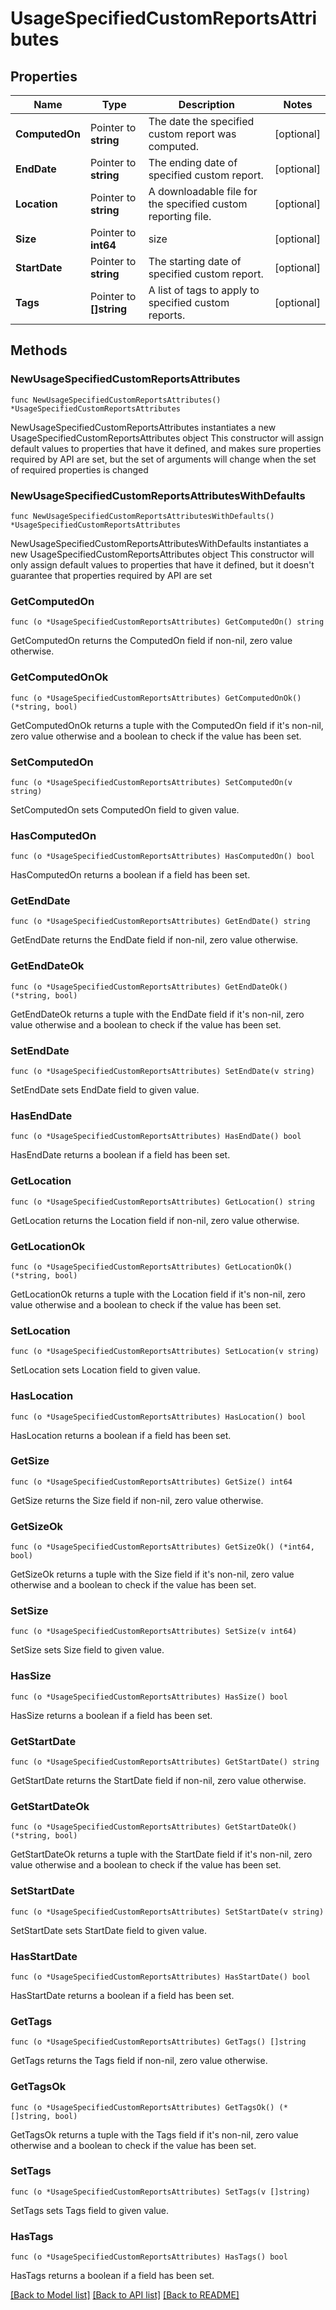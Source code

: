 # UsageSpecifiedCustomReportsAttributes

## Properties

Name | Type | Description | Notes
---- | ---- | ----------- | ------
**ComputedOn** | Pointer to **string** | The date the specified custom report was computed. | [optional] 
**EndDate** | Pointer to **string** | The ending date of specified custom report. | [optional] 
**Location** | Pointer to **string** | A downloadable file for the specified custom reporting file. | [optional] 
**Size** | Pointer to **int64** | size | [optional] 
**StartDate** | Pointer to **string** | The starting date of specified custom report. | [optional] 
**Tags** | Pointer to **[]string** | A list of tags to apply to specified custom reports. | [optional] 

## Methods

### NewUsageSpecifiedCustomReportsAttributes

`func NewUsageSpecifiedCustomReportsAttributes() *UsageSpecifiedCustomReportsAttributes`

NewUsageSpecifiedCustomReportsAttributes instantiates a new UsageSpecifiedCustomReportsAttributes object
This constructor will assign default values to properties that have it defined,
and makes sure properties required by API are set, but the set of arguments
will change when the set of required properties is changed

### NewUsageSpecifiedCustomReportsAttributesWithDefaults

`func NewUsageSpecifiedCustomReportsAttributesWithDefaults() *UsageSpecifiedCustomReportsAttributes`

NewUsageSpecifiedCustomReportsAttributesWithDefaults instantiates a new UsageSpecifiedCustomReportsAttributes object
This constructor will only assign default values to properties that have it defined,
but it doesn't guarantee that properties required by API are set

### GetComputedOn

`func (o *UsageSpecifiedCustomReportsAttributes) GetComputedOn() string`

GetComputedOn returns the ComputedOn field if non-nil, zero value otherwise.

### GetComputedOnOk

`func (o *UsageSpecifiedCustomReportsAttributes) GetComputedOnOk() (*string, bool)`

GetComputedOnOk returns a tuple with the ComputedOn field if it's non-nil, zero value otherwise
and a boolean to check if the value has been set.

### SetComputedOn

`func (o *UsageSpecifiedCustomReportsAttributes) SetComputedOn(v string)`

SetComputedOn sets ComputedOn field to given value.

### HasComputedOn

`func (o *UsageSpecifiedCustomReportsAttributes) HasComputedOn() bool`

HasComputedOn returns a boolean if a field has been set.

### GetEndDate

`func (o *UsageSpecifiedCustomReportsAttributes) GetEndDate() string`

GetEndDate returns the EndDate field if non-nil, zero value otherwise.

### GetEndDateOk

`func (o *UsageSpecifiedCustomReportsAttributes) GetEndDateOk() (*string, bool)`

GetEndDateOk returns a tuple with the EndDate field if it's non-nil, zero value otherwise
and a boolean to check if the value has been set.

### SetEndDate

`func (o *UsageSpecifiedCustomReportsAttributes) SetEndDate(v string)`

SetEndDate sets EndDate field to given value.

### HasEndDate

`func (o *UsageSpecifiedCustomReportsAttributes) HasEndDate() bool`

HasEndDate returns a boolean if a field has been set.

### GetLocation

`func (o *UsageSpecifiedCustomReportsAttributes) GetLocation() string`

GetLocation returns the Location field if non-nil, zero value otherwise.

### GetLocationOk

`func (o *UsageSpecifiedCustomReportsAttributes) GetLocationOk() (*string, bool)`

GetLocationOk returns a tuple with the Location field if it's non-nil, zero value otherwise
and a boolean to check if the value has been set.

### SetLocation

`func (o *UsageSpecifiedCustomReportsAttributes) SetLocation(v string)`

SetLocation sets Location field to given value.

### HasLocation

`func (o *UsageSpecifiedCustomReportsAttributes) HasLocation() bool`

HasLocation returns a boolean if a field has been set.

### GetSize

`func (o *UsageSpecifiedCustomReportsAttributes) GetSize() int64`

GetSize returns the Size field if non-nil, zero value otherwise.

### GetSizeOk

`func (o *UsageSpecifiedCustomReportsAttributes) GetSizeOk() (*int64, bool)`

GetSizeOk returns a tuple with the Size field if it's non-nil, zero value otherwise
and a boolean to check if the value has been set.

### SetSize

`func (o *UsageSpecifiedCustomReportsAttributes) SetSize(v int64)`

SetSize sets Size field to given value.

### HasSize

`func (o *UsageSpecifiedCustomReportsAttributes) HasSize() bool`

HasSize returns a boolean if a field has been set.

### GetStartDate

`func (o *UsageSpecifiedCustomReportsAttributes) GetStartDate() string`

GetStartDate returns the StartDate field if non-nil, zero value otherwise.

### GetStartDateOk

`func (o *UsageSpecifiedCustomReportsAttributes) GetStartDateOk() (*string, bool)`

GetStartDateOk returns a tuple with the StartDate field if it's non-nil, zero value otherwise
and a boolean to check if the value has been set.

### SetStartDate

`func (o *UsageSpecifiedCustomReportsAttributes) SetStartDate(v string)`

SetStartDate sets StartDate field to given value.

### HasStartDate

`func (o *UsageSpecifiedCustomReportsAttributes) HasStartDate() bool`

HasStartDate returns a boolean if a field has been set.

### GetTags

`func (o *UsageSpecifiedCustomReportsAttributes) GetTags() []string`

GetTags returns the Tags field if non-nil, zero value otherwise.

### GetTagsOk

`func (o *UsageSpecifiedCustomReportsAttributes) GetTagsOk() (*[]string, bool)`

GetTagsOk returns a tuple with the Tags field if it's non-nil, zero value otherwise
and a boolean to check if the value has been set.

### SetTags

`func (o *UsageSpecifiedCustomReportsAttributes) SetTags(v []string)`

SetTags sets Tags field to given value.

### HasTags

`func (o *UsageSpecifiedCustomReportsAttributes) HasTags() bool`

HasTags returns a boolean if a field has been set.


[[Back to Model list]](../README.md#documentation-for-models) [[Back to API list]](../README.md#documentation-for-api-endpoints) [[Back to README]](../README.md)


